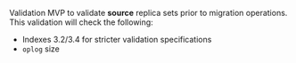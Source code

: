 Validation MVP to validate **source** replica sets prior to migration operations. This validation will check the following:
- Indexes 3.2/3.4 for stricter validation specifications
- `oplog` size
